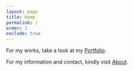 ```yaml
---
layout: page
title: Home
permalink: /
order: 1
exclude: true
---
```


For my works, take a look at my [Portfolio](portfolio.markdown).

For my information and contact, kindly visit [About](about.markdown).
